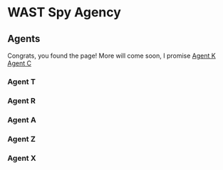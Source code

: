 
# WAST Spy Agency

## Agents
Congrats, you found the page! More will come soon, I promise
[Agent K](K.md)
[Agent C](C.md)
### Agent T
### Agent R
### Agent A
### Agent Z
### Agent X

